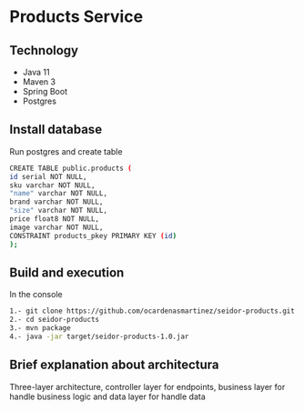 # Products Service

## Technology
- Java 11
- Maven 3
- Spring Boot
- Postgres


## Install database
Run postgres and create table

```bash
CREATE TABLE public.products (
id serial NOT NULL,
sku varchar NOT NULL,
"name" varchar NOT NULL,
brand varchar NOT NULL,
"size" varchar NOT NULL,
price float8 NOT NULL,
image varchar NOT NULL,
CONSTRAINT products_pkey PRIMARY KEY (id)
);
  ```

## Build and execution
In the console

```bash
1.- git clone https://github.com/ocardenasmartinez/seidor-products.git
2.- cd seidor-products
3.- mvn package
4.- java -jar target/seidor-products-1.0.jar
```

## Brief explanation about architectura

Three-layer architecture, controller layer for endpoints, business layer for handle business
logic and data layer for handle data